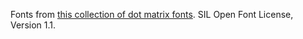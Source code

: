 
Fonts from [this collection of dot matrix fonts](https://github.com/Gissio/font_DotMatrix).  SIL Open Font License, Version 1.1.
